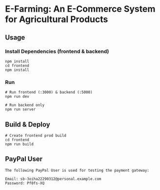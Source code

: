 # E-Farming: An E-Commerce System for Agricultural Products

## Usage

### Install Dependencies (frontend & backend)

```
npm install
cd frontend
npm install
```

### Run

```
# Run frontend (:3000) & backend (:5000)
npm run dev

# Run backend only
npm run server
```

## Build & Deploy

```
# Create frontend prod build
cd frontend
npm run build
```

## PayPal User

```
The following PayPal User is used for testing the payment gateway:

Email: sb-3oiha22290312@personal.example.com
Password: Pf0fs-XQ

```
